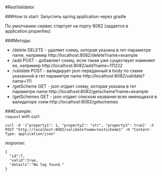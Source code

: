 #RestValidator

###How to start:
Запустить spring application через gradle  <br/>

По умолчанию сервис стартует на порту 8082 (задается в application.properties)  <br/>

###Методы:<br/>
* /delete DELETE - удаляет схему, которая указана в гет-параметре name, например http://localhost:8082/delete?name=example<br/>
* /add POST - добавляет схему, если такая уже существует изменяет ее, например http://localhost:8082/add?name=111222<br/>
* /validate POST - валидирует json переданный в body по схеме указанной в гет параметре name http://localhost:8082/validate?name=111
* /getScheme GET -  json отдает схему, которая указана в гет параметре name  http://localhost:8082/getscheme?name=example
* /getSchemes GET -  json отдает списком названия всех имеющихся в валидаторе схем http://localhost:8082/getschemes



###Example:<br/>
`request` with curl:

    curl -d '{"property1": 1, "property2": "str", "property3": true}' -X POST "http://localhost:8082/validate?name=testscheme1" -H "Content-Type: application/json"

response:

    {
      "id":7,
      "valid":true,
      "details":"No log found."
    }
